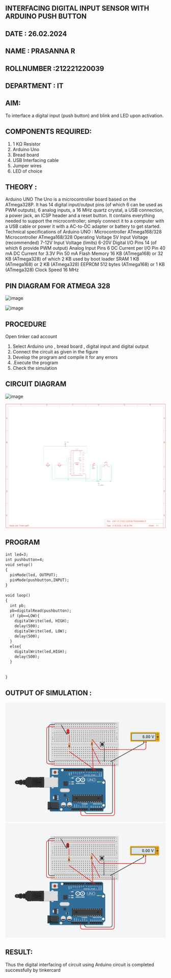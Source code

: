 ## INTERFACING DIGITAL INPUT SENSOR WITH ARDUINO PUSH BUTTON
## DATE : 26.02.2024
## NAME : PRASANNA R																		             
## ROLLNUMBER :212221220039
## DEPARTMENT : IT


## AIM:
To interface a digital input (push button) and blink and LED upon activation.
## COMPONENTS REQUIRED:
1.	1 KΩ Resistor 
2.	Arduino Uno 
3.	Bread board 
4.	USB Interfacing cable 
5.	Jumper wires 
6.	LED of choice 
## THEORY :
Arduino UNO
 	  The Uno is a microcontroller board based on the ATmega328P. It has 14 digital input/output pins (of which 6 can be used as PWM outputs), 6 analog inputs, a 16 MHz quartz crystal, a USB connection, a power jack, an ICSP header and a reset button. It contains everything needed to support the microcontroller; simply connect it to a computer with a USB cable or power it with a AC-to-DC adapter or battery to get started.
	Technical specifications of Arduino UNO :
Microcontroller	ATmega168/328
Microcontroller	ATmega168/328
Operating Voltage	5V
Input Voltage (recommended)	7-12V
Input Voltage (limits)	6-20V
Digital I/O Pins	14 (of which 6 provide PWM output)
Analog Input Pins	6
DC Current per I/O Pin	40 mA
DC Current for 3.3V Pin	50 mA
Flash Memory	16 KB (ATmega168) or 32 KB (ATmega328) of which 2 KB used by boot loader
SRAM	1 KB (ATmega168) or 2 KB (ATmega328)
EEPROM	512 bytes (ATmega168) or 1 KB (ATmega328)
Clock Speed	16 MHz



## PIN DIAGRAM FOR ATMEGA 328
 
![image](https://user-images.githubusercontent.com/36288975/163530394-115baee4-7ed1-49fe-9cce-d7b625e11e85.png)


![image](https://user-images.githubusercontent.com/36288975/163530431-4d390e98-0942-42d8-95b8-f57d348e6ad8.png)


## PROCEDURE 
 Open tinker cad account 
1.	Select Arduino uno , bread board , digital input and digital output 
2.	Connect the circuit as given in the figure 
3.	Develop the program and compile it for any errors 
4.	 .Execute the program 
5.	Check the simulation 

## CIRCUIT DIAGRAM 

![image](https://user-images.githubusercontent.com/36288975/163530437-87a0afbd-b3c9-44ad-b907-5de63486fb9d.png)

![image](https://github.com/Prasanna-936/-INTERFACING-DIGITAL-INPUT-SENSOR-WITH-ARDUINO-PUSH-BUTTON-/blob/main/Screenshot%202024-02-16%20154842.png)


## PROGRAM 
```
int led=3;
int pushbutton=4;
void setup()
{
  pinMode(led, OUTPUT);
  pinMode(pushbutton,INPUT);
}

void loop()
{
  int pb;
  pb=digitalRead(pushbutton);
  if (pb==LOW){
    digitalWrite(led, HIGH);
    delay(500);
    digitalWrite(led, LOW);
    delay(500);
  }
  else{
    digitalWrite(led,HIGH);
    delay(500);
  }
    
   
}
```
## OUTPUT OF SIMULATION :


![image](https://github.com/Prasanna-936/-INTERFACING-DIGITAL-INPUT-SENSOR-WITH-ARDUINO-PUSH-BUTTON-/blob/main/Screenshot%202024-02-16%20154940.png)
![image](https://github.com/Prasanna-936/-INTERFACING-DIGITAL-INPUT-SENSOR-WITH-ARDUINO-PUSH-BUTTON-/blob/main/Screenshot%202024-02-16%20155155.png)


## RESULT:
Thus the digital interfacing of circuit using Arduino circuit is completed successfully by tinkercard 



